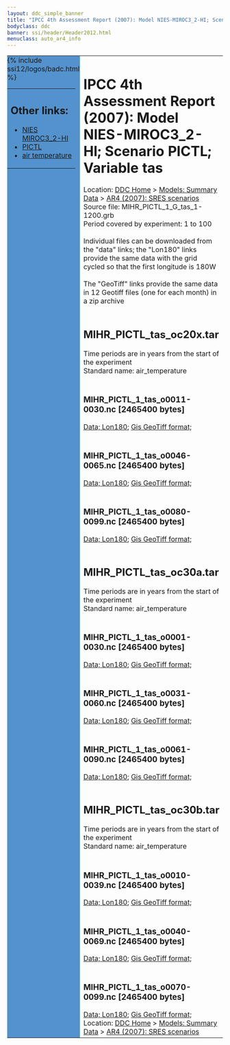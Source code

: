```yaml
---
layout: ddc_simple_banner
title: "IPCC 4th Assessment Report (2007): Model NIES-MIROC3_2-HI; Scenario PICTL; Variable tas"
bodyclass: ddc
banner: ssi/header/Header2012.html
menuclass: auto_ar4_info
---
```



<table width="100%" border="0" cellspacing="0" cellpadding="0" style="border-collapse: collapse;">
<tr style="margin:0;padding:0;border:0;">
<td style="margin:0;padding:0;border:0;height:1pt;width:150pt;background:#5492CD;" valign="top" >

<div id="lh-col2" class="auto_ar4_info">
<table class="menumain" bgcolor="#5492CD" cellspacing="0" width="100%" border="0">
<tr><td>
<h2> Other links:</h2>
<ul>
<li><a href="/auto/ar4/model-NIES-MIROC3_2-HI.html">NIES<br/>MIROC3_2-HI</a></li>
<li><a href="/auto/ar4/scenario-PICTL.html">PICTL</a></li>
<li><a href="/auto/ar4/var-air_temperature.html">air temperature</a></li>
</ul>
</td></tr>
{% include ssi12/logos/badc.html %}
</table>
</div>
</td>
<td><h1>IPCC 4th Assessment Report (2007): Model NIES-MIROC3_2-HI; Scenario PICTL; Variable tas</h1>

<!-- Breadcrumb1 -->
<div id="breadcrumb1" align="left">
Location: <a href="/index.html">DDC Home</a> > <a href="/sim/gcm_clim/">Models: Summary Data</a>
> <a href="/sim/gcm_clim/SRES_AR4/index.html">AR4 (2007): SRES scenarios</a>
</div>
<!-- End of Breadcrumb1 -->Source file: MIHR_PICTL_1_G_tas_1-1200.grb
<br/>
Period covered by experiment: 1 to 100<br/>
<br/>Individual files can be downloaded from the "data" links; the "Lon180" links provide the same data
         with the grid cycled so that the first longitude is 180W<br/>
<br/>The "GeoTiff" links provide the same data in 12 Geotiff files (one for each month)
          in a zip archive<br/>
<br/><h2>MIHR_PICTL_tas_oc20x.tar</h2>
Time periods are in years from the start of the experiment<br/>
Standard name: air_temperature<br>
<br/><h3>MIHR_PICTL_1_tas_o0011-0030.nc [2465400 bytes]</h3>
<a href="http://apps.ipcc-data.org/cgi-bin/downl/ar4_nc/tas/MIHR_PICTL_1_tas_o0011-0030.nc">Data; </a><a href="http://apps.ipcc-data.org/cgi-bin/downl/ar4_nc/tas/MIHR_PICTL_1_tas_o0011-0030.cyto180.nc"> Lon180</a>; <a href="/cgi-bin/downl/ar4_tif/tas/MIHR_PICTL_1_tas_o0011-0030.zip">Gis GeoTiff format; </a><br/>
<br/><h3>MIHR_PICTL_1_tas_o0046-0065.nc [2465400 bytes]</h3>
<a href="http://apps.ipcc-data.org/cgi-bin/downl/ar4_nc/tas/MIHR_PICTL_1_tas_o0046-0065.nc">Data; </a><a href="http://apps.ipcc-data.org/cgi-bin/downl/ar4_nc/tas/MIHR_PICTL_1_tas_o0046-0065.cyto180.nc"> Lon180</a>; <a href="/cgi-bin/downl/ar4_tif/tas/MIHR_PICTL_1_tas_o0046-0065.zip">Gis GeoTiff format; </a><br/>
<br/><h3>MIHR_PICTL_1_tas_o0080-0099.nc [2465400 bytes]</h3>
<a href="http://apps.ipcc-data.org/cgi-bin/downl/ar4_nc/tas/MIHR_PICTL_1_tas_o0080-0099.nc">Data; </a><a href="http://apps.ipcc-data.org/cgi-bin/downl/ar4_nc/tas/MIHR_PICTL_1_tas_o0080-0099.cyto180.nc"> Lon180</a>; <a href="/cgi-bin/downl/ar4_tif/tas/MIHR_PICTL_1_tas_o0080-0099.zip">Gis GeoTiff format; </a><br/>
<br/><h2>MIHR_PICTL_tas_oc30a.tar</h2>
Time periods are in years from the start of the experiment<br/>
Standard name: air_temperature<br>
<br/><h3>MIHR_PICTL_1_tas_o0001-0030.nc [2465400 bytes]</h3>
<a href="http://apps.ipcc-data.org/cgi-bin/downl/ar4_nc/tas/MIHR_PICTL_1_tas_o0001-0030.nc">Data; </a><a href="http://apps.ipcc-data.org/cgi-bin/downl/ar4_nc/tas/MIHR_PICTL_1_tas_o0001-0030.cyto180.nc"> Lon180</a>; <a href="/cgi-bin/downl/ar4_tif/tas/MIHR_PICTL_1_tas_o0001-0030.zip">Gis GeoTiff format; </a><br/>
<br/><h3>MIHR_PICTL_1_tas_o0031-0060.nc [2465400 bytes]</h3>
<a href="http://apps.ipcc-data.org/cgi-bin/downl/ar4_nc/tas/MIHR_PICTL_1_tas_o0031-0060.nc">Data; </a><a href="http://apps.ipcc-data.org/cgi-bin/downl/ar4_nc/tas/MIHR_PICTL_1_tas_o0031-0060.cyto180.nc"> Lon180</a>; <a href="/cgi-bin/downl/ar4_tif/tas/MIHR_PICTL_1_tas_o0031-0060.zip">Gis GeoTiff format; </a><br/>
<br/><h3>MIHR_PICTL_1_tas_o0061-0090.nc [2465400 bytes]</h3>
<a href="http://apps.ipcc-data.org/cgi-bin/downl/ar4_nc/tas/MIHR_PICTL_1_tas_o0061-0090.nc">Data; </a><a href="http://apps.ipcc-data.org/cgi-bin/downl/ar4_nc/tas/MIHR_PICTL_1_tas_o0061-0090.cyto180.nc"> Lon180</a>; <a href="/cgi-bin/downl/ar4_tif/tas/MIHR_PICTL_1_tas_o0061-0090.zip">Gis GeoTiff format; </a><br/>
<br/><h2>MIHR_PICTL_tas_oc30b.tar</h2>
Time periods are in years from the start of the experiment<br/>
Standard name: air_temperature<br>
<br/><h3>MIHR_PICTL_1_tas_o0010-0039.nc [2465400 bytes]</h3>
<a href="http://apps.ipcc-data.org/cgi-bin/downl/ar4_nc/tas/MIHR_PICTL_1_tas_o0010-0039.nc">Data; </a><a href="http://apps.ipcc-data.org/cgi-bin/downl/ar4_nc/tas/MIHR_PICTL_1_tas_o0010-0039.cyto180.nc"> Lon180</a>; <a href="/cgi-bin/downl/ar4_tif/tas/MIHR_PICTL_1_tas_o0010-0039.zip">Gis GeoTiff format; </a><br/>
<br/><h3>MIHR_PICTL_1_tas_o0040-0069.nc [2465400 bytes]</h3>
<a href="http://apps.ipcc-data.org/cgi-bin/downl/ar4_nc/tas/MIHR_PICTL_1_tas_o0040-0069.nc">Data; </a><a href="http://apps.ipcc-data.org/cgi-bin/downl/ar4_nc/tas/MIHR_PICTL_1_tas_o0040-0069.cyto180.nc"> Lon180</a>; <a href="/cgi-bin/downl/ar4_tif/tas/MIHR_PICTL_1_tas_o0040-0069.zip">Gis GeoTiff format; </a><br/>
<br/><h3>MIHR_PICTL_1_tas_o0070-0099.nc [2465400 bytes]</h3>
<a href="http://apps.ipcc-data.org/cgi-bin/downl/ar4_nc/tas/MIHR_PICTL_1_tas_o0070-0099.nc">Data; </a><a href="http://apps.ipcc-data.org/cgi-bin/downl/ar4_nc/tas/MIHR_PICTL_1_tas_o0070-0099.cyto180.nc"> Lon180</a>; <a href="/cgi-bin/downl/ar4_tif/tas/MIHR_PICTL_1_tas_o0070-0099.zip">Gis GeoTiff format; </a><br/>
<!-- Breadcrumb2 -->
<div id="breadcrumb2" align="left">
Location: <a href="/index.html">DDC Home</a> > <a href="/sim/gcm_clim/">Models: Summary Data</a>
> <a href="/sim/gcm_clim/SRES_AR4/index.html">AR4 (2007): SRES scenarios</a>
</div>
<!-- End of Breadcrumb2 --></td></tr></table>
